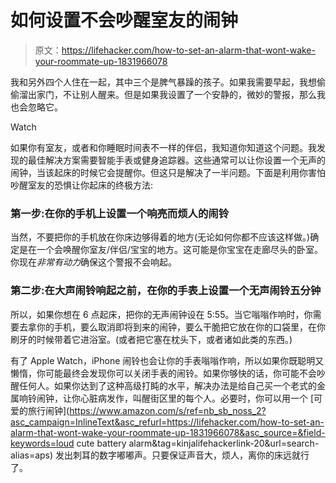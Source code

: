 # 如何设置不会吵醒室友的闹钟

> 原文：<https://lifehacker.com/how-to-set-an-alarm-that-wont-wake-your-roommate-up-1831966078>

我和另外四个人住在一起，其中三个是脾气暴躁的孩子。如果我需要早起，我想偷偷溜出家门，不让别人醒来。但是如果我设置了一个安静的，微妙的警报，那么我也会忽略它。

Watch

如果你有室友，或者和你睡眠时间表不一样的伴侣，我知道你知道这个问题。我发现的最佳解决方案需要智能手表或健身追踪器。这些通常可以让你设置一个无声的闹钟，当该起床的时候它会提醒你。但这只是解决了一半问题。下面是利用你害怕吵醒室友的恐惧让你起床的终极方法:

### **第一步:在你的手机上设置一个响亮而烦人的闹铃**

当然，不要把你的手机放在你床边够得着的地方(无论如何你都不应该这样做。)确定是在一个会唤醒你室友/伴侣/宝宝的地方。这可能是你宝宝在走廊尽头的卧室。你现在*非常有动力*确保这个警报不会响起。

### **第二步:在大声闹铃响起之前，在你的手表上设置一个无声闹铃五分钟**

所以，如果你想在 6 点起床，把你的无声闹钟设在 5:55。当它嗡嗡作响时，你需要去拿你的手机，要么取消即将到来的闹钟，要么干脆把它放在你的口袋里，在你刷牙的时候带着它进浴室。(或者把它塞在枕头下，或者诸如此类的东西。)

有了 Apple Watch，iPhone 闹铃也会让你的手表嗡嗡作响，所以如果你既聪明又懒惰，你可能最终会发现你可以关闭手表的闹铃。如果你够快的话，你可能不会吵醒任何人。如果你达到了这种高级打盹的水平，解决办法是给自己买一个老式的金属响铃闹钟，让你心脏病发作，叫醒街区里的每个人。必要时，你可以用一个 [可爱的旅行闹钟](https://www.amazon.com/s/ref=nb_sb_noss_2?asc_campaign=InlineText&asc_refurl=https://lifehacker.com/how-to-set-an-alarm-that-wont-wake-your-roommate-up-1831966078&asc_source=&field-keywords=loud cute battery alarm&tag=kinjalifehackerlink-20&url=search-alias=aps) 发出刺耳的数字嘟嘟声。只要保证声音大，烦人，离你的床远就行了。